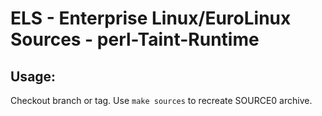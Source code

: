 # ELS - Enterprise Linux/EuroLinux Sources - perl-Taint-Runtime
 
## Usage:
  Checkout branch or tag. Use `make sources` to recreate  SOURCE0 archive.
